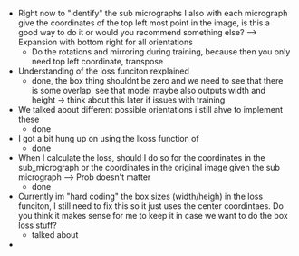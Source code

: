 - Right now to "identify" the sub micrographs I also with each micrograph give the coordinates of the top left most 
point in the image, is this a good way to do it or would you recommend something else? --> Expansion with bottom right
for all orientations
  - Do the rotations and mirroring during training, because then you only need top left coordinate, transpose
- Understanding of the loss funciton rexplained
  - done, the box thing shouldnt be zero and we need to see that there is some overlap, see that model maybe also outputs width and height -> think about this later if issues with training
- We talked about different possible orientations i still ahve to implement these
  - done
- I got a bit hung up on using the lkoss function of 
  - done
- When I calculate the loss, should I do so for the coordinates in the sub_micrograph or the coordinates in the 
original image given the sub micrograph --> Prob doesn't matter
  - done
- Currently im "hard coding" the box sizes (width/heigh) in the loss funciton, I still need to fix this so it just uses
the center coordintaes. Do you think it makes sense for me to keep it in case we want to do the box loss stuff?
  - talked about
- 